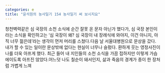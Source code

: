 ```yaml
---
categories: e
title: "윤석원의 농사일기 154 농사일기 써 보시지요"
---
```

청천벽력같은 심 국장의 소천 소식에 순간 잘못 온 문자 아닌가 했다가, 심 국장 본인이라는 소식을 확인하고는 ‘심 국장이 왜? 심 국장이 내 장례식에 와야지, 이건 아니지, 아직 너무 젊은데’라는 생각이 먼저 머리를 스쳤다.다음 날 서울대병원으로 문상을 갔다. 내가 할 수 있는 일이란 문상밖에 없다는 현실이 너무나 슬펐다. 환하게 웃는 영정사진이 나를 더욱 아프게 했다. 최근 들어 내 지인들의 소천 소식을 가끔 접하지만 이렇게 가슴 에이도록 아프진 않았다.어느덧 나도 칠순이 돼서인지, 삶과 죽음의 경계가 종이 한 장처럼 가볍게 느껴